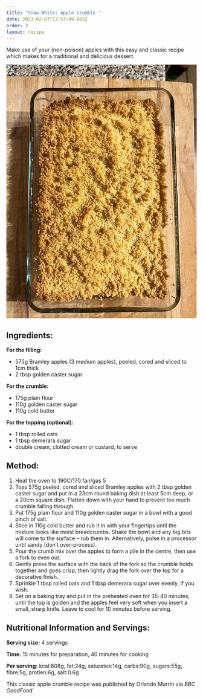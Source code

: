 ```yaml
---
title: "Snow White: Apple Crumble "
date: 2023-02-07T17:53:49.083Z
order: 2
layout: recipe
---
```

Make use of your (non-poison) apples with this easy and classic recipe which makes for a traditional and delicious dessert.

![Apple crumble ](../uploads/fbaeccbd-93ab-4b4d-8a6f-4397a5f3e1c7.jpg "Photo by Taylor Ball, 2023")

## Ingredients:

**F﻿or the filling:**

* 575g Bramley apples (3 medium apples), peeled, cored and sliced to 1cm thick
* 2 tbsp golden caster sugar

**F﻿or the crumble:**

* 175g plain flour
* 110g golden caster sugar
* 110g cold butter

**F﻿or the topping (optional):**

* 1 tbsp rolled oats
* 1 tbsp demerara sugar
* double cream, clotted cream or custard, to serve

## M﻿ethod:

1. Heat the oven to 190C/170 fan/gas 5
2. Toss 575g peeled, cored and sliced Bramley apples with 2 tbsp golden caster sugar and put in a 23cm round baking dish at least 5cm deep, or a 20cm square dish. Flatten down with your hand to prevent too much crumble falling through.
3. Put 175g plain flour and 110g golden caster sugar in a bowl with a good pinch of salt.
4. Slice in 110g cold butter and rub it in with your fingertips until the mixture looks like moist breadcrumbs. Shake the bowl and any big bits will come to the surface – rub them in. Alternatively, pulse in a  processor [](https://www.bbcgoodfood.com/content/test-five-best-food-processors)until sandy (don’t over-process).
5. Pour the crumb mix over the apples to form a pile in the centre, then use a fork to even out.
6. Gently press the surface with the back of the fork so the crumble holds together and goes crisp, then lightly drag the fork over the top for a decorative finish.
7. Sprinkle 1 tbsp rolled oats and 1 tbsp demerara sugar over evenly, if you wish.
8. Set on a baking tray and put in the preheated oven for 35-40 minutes, until the top is golden and the apples feel very soft when you insert a small, sharp knife. Leave to cool for 10 minutes before serving.

## Nutritional Information and Servings:

**S﻿erving size:** 4 servings 

**Time:** 15 minutes for preparation, 40 minutes for cooking 

**P﻿er serving:** kcal:608g, fat:24g, saturates:14g, carbs:90g, sugars:55g, fibre:5g, protien:6g, salt:0.6g

T﻿his classic apple crumble recipe was published by Orlando Murrin via *BBC GoodFood.*
